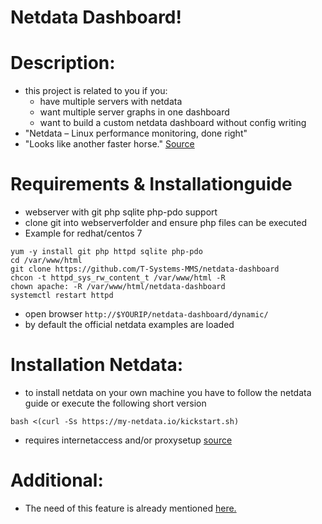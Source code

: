 Netdata Dashboard!
===============================

Description:
========
- this project is related to you if you:
	- have multiple servers with netdata
	- want multiple server graphs in one dashboard
	- want to build a custom netdata dashboard without config writing
- "Netdata – Linux performance monitoring, done right"
- "Looks like another faster horse." 
[Source](https://news.ycombinator.com/item?id=11388196)

Requirements & Installationguide
========
- webserver with git php sqlite php-pdo support
- clone git into webserverfolder and ensure php files can be executed
- Example for redhat/centos 7
```
yum -y install git php httpd sqlite php-pdo
cd /var/www/html
git clone https://github.com/T-Systems-MMS/netdata-dashboard
chcon -t httpd_sys_rw_content_t /var/www/html -R
chown apache: -R /var/www/html/netdata-dashboard
systemctl restart httpd
```
- open browser `http://$YOURIP/netdata-dashboard/dynamic/`
- by default the official netdata examples are loaded

Installation Netdata:
============
- to install netdata on your own machine you have to follow the netdata guide or execute the following short version
```
bash <(curl -Ss https://my-netdata.io/kickstart.sh)
```
- requires internetaccess and/or proxysetup [source](https://github.com/firehol/netdata/wiki/Installation)

Additional:
============
- The need of this feature is already mentioned [here.](https://github.com/firehol/netdata/issues/416)





